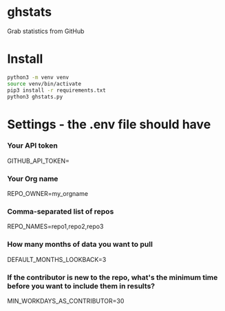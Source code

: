 # ghstats

Grab statistics from GitHub

# Install

```bash
python3 -m venv venv
source venv/bin/activate
pip3 install -r requirements.txt
python3 ghstats.py
```

# Settings - the .env file should have

### Your API token

GITHUB_API_TOKEN=

### Your Org name

REPO_OWNER=my_orgname

### Comma-separated list of repos

REPO_NAMES=repo1,repo2,repo3

### How many months of data you want to pull

DEFAULT_MONTHS_LOOKBACK=3

### If the contributor is new to the repo, what's the minimum time before you want to include them in results?

MIN_WORKDAYS_AS_CONTRIBUTOR=30
